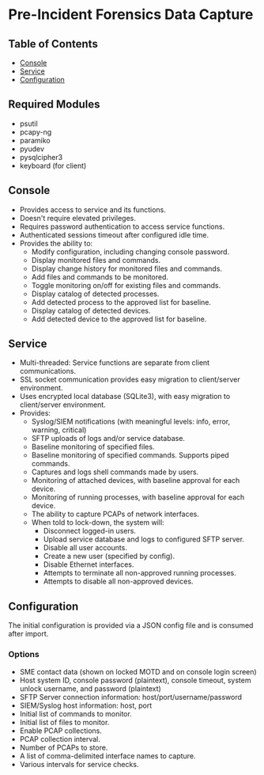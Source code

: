# Pre-Incident Forensics Data Capture

## Table of Contents
- [Console](#console)
- [Service](#service)
- [Configuration](#configuration)

## Required Modules
- psutil 
- pcapy-ng
- paramiko
- pyudev
- pysqlcipher3
- keyboard (for client)




## Console

- Provides access to service and its functions.
- Doesn't require elevated privileges.
- Requires password authentication to access service functions.
- Authenticated sessions timeout after configured idle time.
- Provides the ability to:
  - Modify configuration, including changing console password.
  - Display monitored files and commands.
  - Display change history for monitored files and commands.
  - Add files and commands to be monitored.
  - Toggle monitoring on/off for existing files and commands.
  - Display catalog of detected processes.
  - Add detected process to the approved list for baseline.
  - Display catalog of detected devices.
  - Add detected device to the approved list for baseline.

## Service

- Multi-threaded: Service functions are separate from client communications.
- SSL socket communication provides easy migration to client/server environment.
- Uses encrypted local database (SQLite3), with easy migration to client/server environment.
- Provides:
  - Syslog/SIEM notifications (with meaningful levels: info, error, warning, critical)
  - SFTP uploads of logs and/or service database.
  - Baseline monitoring of specified files.
  - Baseline monitoring of specified commands. Supports piped commands.
  - Captures and logs shell commands made by users.
  - Monitoring of attached devices, with baseline approval for each device.
  - Monitoring of running processes, with baseline approval for each device.
  - The ability to capture PCAPs of network interfaces.
  - When told to lock-down, the system will:
    - Disconnect logged-in users.
    - Upload service database and logs to configured SFTP server.
    - Disable all user accounts.
    - Create a new user (specified by config).
    - Disable Ethernet interfaces.
    - Attempts to terminate all non-approved running processes.
    - Attempts to disable all non-approved devices.

## Configuration

The initial configuration is provided via a JSON config file and is consumed after import.

### Options

- SME contact data (shown on locked MOTD and on console login screen)
- Host system ID, console password (plaintext), console timeout, system unlock username, and password (plaintext)
- SFTP Server connection information: host/port/username/password
- SIEM/Syslog host information: host, port
- Initial list of commands to monitor.
- Initial list of files to monitor.
- Enable PCAP collections.
- PCAP collection interval.
- Number of PCAPs to store.
- A list of comma-delimited interface names to capture.
- Various intervals for service checks.